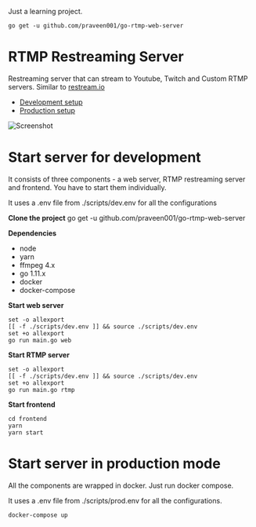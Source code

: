 Just a learning project.

```
go get -u github.com/praveen001/go-rtmp-web-server
```

# RTMP Restreaming Server

Restreaming server that can stream to Youtube, Twitch and Custom RTMP servers. Similar to [restream.io](https://restream.io)

- [Development setup](#start-server-for-development)
- [Production setup](#start-server-in-production-mode)

![Screenshot](https://raw.githubusercontent.com/praveen001/go-rtmp-web-server/master/screenshot.png)

# Start server for development

It consists of three components - a web server, RTMP restreaming server and frontend. You have to start them individually.

It uses a .env file from ./scripts/dev.env for all the configurations

**Clone the project**
go get -u github.com/praveen001/go-rtmp-web-server

**Dependencies**
- node
- yarn
- ffmpeg 4.x
- go 1.11.x
- docker
- docker-compose

**Start web server**

```
set -o allexport
[[ -f ./scripts/dev.env ]] && source ./scripts/dev.env
set +o allexport
go run main.go web
```

**Start RTMP server**

```
set -o allexport
[[ -f ./scripts/dev.env ]] && source ./scripts/dev.env
set +o allexport
go run main.go rtmp
```

**Start frontend**

```
cd frontend
yarn
yarn start
```

# Start server in production mode

All the components are wrapped in docker. Just run docker compose.

It uses a .env file from ./scripts/prod.env for all the configurations.

```
docker-compose up
```
